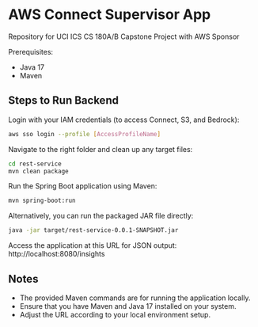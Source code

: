 # AWS Connect Supervisor App

Repository for UCI ICS CS 180A/B Capstone Project with AWS Sponsor

Prerequisites:
- Java 17
- Maven

## Steps to Run Backend

Login with your IAM credentials (to access Connect, S3, and Bedrock):
```bash
aws sso login --profile [AccessProfileName]
```

Navigate to the right folder and clean up any target files:
```bash
cd rest-service
mvn clean package
```
Run the Spring Boot application using Maven:
```bash
mvn spring-boot:run
```
Alternatively, you can run the packaged JAR file directly:
```bash
java -jar target/rest-service-0.0.1-SNAPSHOT.jar
```

Access the application at this URL for JSON output: http://localhost:8080/insights

## Notes
- The provided Maven commands are for running the application locally.
- Ensure that you have Maven and Java 17 installed on your system.
- Adjust the URL according to your local environment setup.
